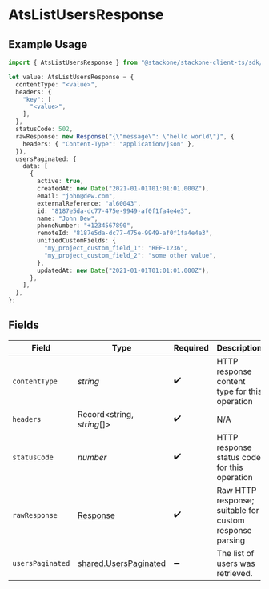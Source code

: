 # AtsListUsersResponse

## Example Usage

```typescript
import { AtsListUsersResponse } from "@stackone/stackone-client-ts/sdk/models/operations";

let value: AtsListUsersResponse = {
  contentType: "<value>",
  headers: {
    "key": [
      "<value>",
    ],
  },
  statusCode: 502,
  rawResponse: new Response("{\"message\": \"hello world\"}", {
    headers: { "Content-Type": "application/json" },
  }),
  usersPaginated: {
    data: [
      {
        active: true,
        createdAt: new Date("2021-01-01T01:01:01.000Z"),
        email: "john@dew.com",
        externalReference: "al60043",
        id: "8187e5da-dc77-475e-9949-af0f1fa4e4e3",
        name: "John Dew",
        phoneNumber: "+1234567890",
        remoteId: "8187e5da-dc77-475e-9949-af0f1fa4e4e3",
        unifiedCustomFields: {
          "my_project_custom_field_1": "REF-1236",
          "my_project_custom_field_2": "some other value",
        },
        updatedAt: new Date("2021-01-01T01:01:01.000Z"),
      },
    ],
  },
};
```

## Fields

| Field                                                                 | Type                                                                  | Required                                                              | Description                                                           |
| --------------------------------------------------------------------- | --------------------------------------------------------------------- | --------------------------------------------------------------------- | --------------------------------------------------------------------- |
| `contentType`                                                         | *string*                                                              | :heavy_check_mark:                                                    | HTTP response content type for this operation                         |
| `headers`                                                             | Record<string, *string*[]>                                            | :heavy_check_mark:                                                    | N/A                                                                   |
| `statusCode`                                                          | *number*                                                              | :heavy_check_mark:                                                    | HTTP response status code for this operation                          |
| `rawResponse`                                                         | [Response](https://developer.mozilla.org/en-US/docs/Web/API/Response) | :heavy_check_mark:                                                    | Raw HTTP response; suitable for custom response parsing               |
| `usersPaginated`                                                      | [shared.UsersPaginated](../../../sdk/models/shared/userspaginated.md) | :heavy_minus_sign:                                                    | The list of users was retrieved.                                      |
